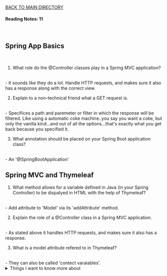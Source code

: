 [BACK TO MAIN DIRECTORY](../README.md)

#### Reading Notes: 11
<br>

## Spring App Basics
<br>


1. What role do the @Controller classes play in a Spring MVC application?
<br>
- It sounds like they do a lot. Handle HTTP requests, and makes sure it also has a response along with the correct view.

2. Explain to a non-technical friend what a GET request is.
<br>
- Specifices a path and paremeter or filter in which the response will be filtered. Like using a automatic coke machine..you say you want a coke, but only the vanilla kind...and out of all the options...that's exactly what you get back because you specified it.

3. What annotation should be placed on your Spring Boot application class?
<br>
- An '@SpringBootApplication'


## Spring MVC and Thymeleaf

1. What method allows for a variable defined in Java (in your Spring Controller) to be dispalyed in HTML with the help of Thymeleaf?
<br>
- Add attribute to 'Model' via its 'addAttribute' method.

2. Explain the role of a @Controller class in a Spring MVC application.
<br>
- As stated above it handles HTTP requests, and makes sure it also has a response.

3. What is a model attribute refered to in Thymeleaf?
<br>
- They can also be called 'contect varaiables'.




<details>
<summary>Things I want to know more about</summary>

Begin writing here...
  
</details>